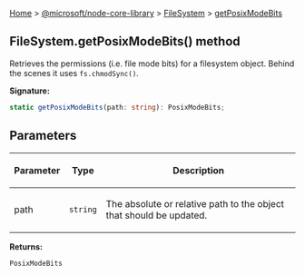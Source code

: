 [Home](./index) &gt; [@microsoft/node-core-library](./node-core-library.md) &gt; [FileSystem](./node-core-library.filesystem.md) &gt; [getPosixModeBits](./node-core-library.filesystem.getposixmodebits.md)

## FileSystem.getPosixModeBits() method

Retrieves the permissions (i.e. file mode bits) for a filesystem object. Behind the scenes it uses `fs.chmodSync()`<!-- -->.

<b>Signature:</b>

```typescript
static getPosixModeBits(path: string): PosixModeBits;
```

## Parameters

|  <p>Parameter</p> | <p>Type</p> | <p>Description</p> |
|  --- | --- | --- |
|  <p>path</p> | <p>`string`</p> | <p>The absolute or relative path to the object that should be updated.</p> |

<b>Returns:</b>

`PosixModeBits`

